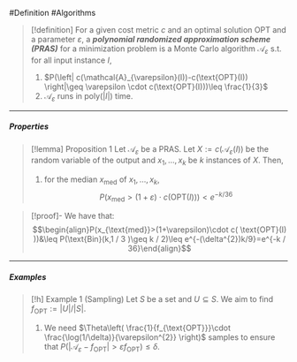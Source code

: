 #Definition #Algorithms 

> [!definition]
> For a given cost metric $c$ and an optimal solution $\text{OPT}$ and a parameter $\varepsilon$, a ***polynomial randomized approximation scheme (PRAS)*** for a minimization problem is a Monte Carlo algorithm $\mathcal{A}_{\varepsilon}$ s.t. for all input instance $I$, 
> 1. $P(\left| c(\mathcal{A}_{\varepsilon}(I))-c(\text{OPT}(I)) \right|\geq \varepsilon \cdot c(\text{OPT}(I)))\leq \frac{1}{3}$
> 2. $\mathcal{A}_{\varepsilon}$ runs in $\text{poly}(\left| I \right|)$ time.
---
##### Properties
> [!lemma] Proposition 1
> Let $\mathcal{A}_{\varepsilon}$ be a PRAS. Let $X:= c(\mathcal{A}_{\varepsilon}(I))$ be the random variable of the output and $x_{1},\dots,x_{k}$ be $k$ instances of $X$. Then, 
> 1. for the median $x_{\text{med}}$ of $x_{1},\dots,x_{k}$, $$P(x_{\text{med}}>(1+\varepsilon)\cdot c( \text{OPT}(I) ))<e^{-k / 36}$$

> [!proof]-
> We have that: $$\begin{align}P(x_{\text{med}}>(1+\varepsilon)\cdot c( \text{OPT}(I) ))&\leq P(\text{Bin}(k,1 / 3 )\geq k / 2)\leq e^{-(\delta^{2})k/9}=e^{-k / 36}\end{align}$$
---
##### Examples
> [!h] Example 1 (Sampling)
> Let $S$ be a set and $U\subseteq S$. We aim to find $f_{\text{OPT}}:=\left| U \right| / \left| S \right|$. 
> 1. We need $\Theta\left( \frac{1}{f_{\text{OPT}}}\cdot \frac{\log(1/\delta)}{\varepsilon^{2}} \right)$ samples to ensure that $P(\left| \mathcal{A}_{\varepsilon}-f_{\text{OPT}} \right|>\varepsilon f_{\text{OPT}})\leq\delta$.